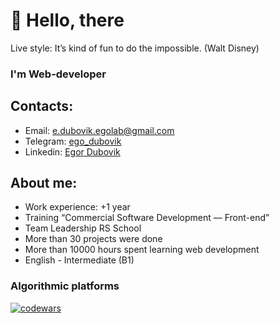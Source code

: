 # 👋 Hello, there
Live style: It’s kind of fun to do the impossible. (Walt Disney)

### I'm Web-developer

## Contacts:
* Email: e.dubovik.egolab@gmail.com
* Telegram: <a target="_blank" href="https://t.me/ego_dubovik">ego_dubovik</a>
* Linkedin: <a target="_blank" href="https://www.linkedin.com/in/egor-dubovik-475a9223b">Egor Dubovik</a>


## About me:
* Work experience: +1 year
* Training “Commercial Software Development — Front-end”
* Team Leadership RS School
* More than 30 projects were done
* More than 10000 hours spent learning web development
* English - Intermediate (B1)

### Algorithmic platforms
[![codewars](https://img.shields.io/badge/-codewars-050505?style=for-the-badge&logo=codewars&logoColor=BB432C)](https://www.codewars.com/users/Egor-Dubovik)



